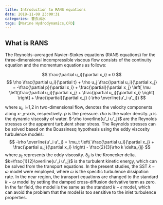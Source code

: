 ```yaml
---
title: Introduction to RANS equations
date: 2018-11-08 23:00:31
categories: 曹衣出水
tags: [Marine Hydrodynamics,CFD]
---
```


## What is RANS

The Reynolds-averaged Navier–Stokes equations (RANS equations) for the three-dimensional incompressible viscous flow consists of the continuity equation and the momentum equations as follows: 

$$ \frac{\partial u_i}{\partial x_i} = 0 $$
$$ \rho \frac{\partial u_i}{\partial t} + \rho u_j \frac{\partial u_i}{\partial x_j} = -\frac{\partial p}{\partial x_i} + \frac{\partial}{\partial x_j} \left[ \mu \left(\frac{\partial u_i}{\partial x_j} + \frac{\partial u_j}{\partial x_i} \right) \right] + \frac{\partial}{\partial x_j} (-\rho \overline{u'_i u'_j}) $$

where $u_i$, i=1,2 in two-dimensional flow, denotes the velocity components along x-,y-axis, respectively. $p$ is the pressure. $rho$ is the water density. $\mu$ is the dynamic viscosity of water. $-\rho \overline{u'_i u'_j}$ are the Reynolds stresses or the apparent turbulent shear stress. The Reynolds stresses can be solved based on the Boussinesq hypothesis using the eddy viscosity turbulence models:
$$ -\rho \overline{u'_i u'_j} = \mu_t \left( \frac{\partial u_i}{\partial x_j} + \frac{\partial u_j}{\partial x_i} \right) - \frac{2}{3}\rho k \delta_{ij} $$
where $\mu_t$ represents the eddy viscosity. $\delta_{ij}$ is the Kronecker delta. $k=\frac{1}{2}\overline{u'_i u'_j}$ is the turbulent kinetic energy, which can be solved from the transport equations. In the present studies, the SST $k-\omega$ model were employed, where $\omega$ is the specific turbulence dissipation rate. In the near region, the transport equations are changed to the standard $k-\omega$ model by setting the damped cross-diffusion derivative term as zero. In the far field, the model is the same as the standard $k-\epsilon$ model, which can avoid the problem that the model is too sensitive to the inlet turbulence properties.